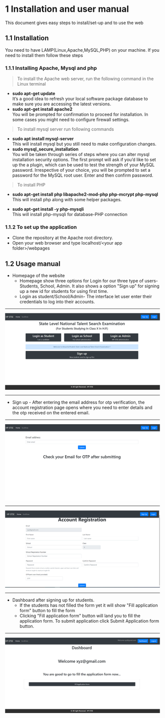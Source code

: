 # 1 Installation and user manual
This document gives easy steps to install/set-up and to use the web

## 1.1 Installation
You need to have LAMP(Linux,Apache,MySQL,PHP) on your machine. If you need to install them follow these steps
### 1.1.1 Installing Apache, Mysql and php
 >  To install the Apache web server, run the following command in the Linux terminal

- **sudo apt-get update** <br>
It’s a good idea to refresh your local software package database to make sure you are accessing the latest versions.
- **sudo apt-get install apache2**<br>
 You will be prompted for confirmation to proceed for installation.
In some cases you might need to configure firewall settings.

> To install mysql server run following commands
- **sudo apt install mysql-server**<br>
This will install mysql but you still need to make configuration changes.
- **sudo mysql_secure_installation** <br>
You will be taken through series of steps where you can alter mysql installation security options. The first prompt will ask if you’d like to set up the a plugin, which can be used to test the strength of your MySQL password. Irrespective of your choice, you will be prompted to set a password for the MySQL root user. Enter and then confirm password.

> To install PHP
- **sudo apt-get install php libapache2-mod-php php-mcrypt php-mysql**<br>
This will install php along with some helper packages.


- **sudo apt-get install -y php-mysqli**<br>
This will install php-mysqli for database-PHP connection
### 1.1.2  To set up the application
- Clone the repository at the Apache root directory.
- Open your web browser and type localhost/\<your app folder>/webpages

## 1.2 Usage manual
* Homepage of the website<br>
    * Homepage show three options for Login for our three type of users- Students, School, Admin. It also shows a option "Sign up" for signing up a new id for students for using first time.
    * Login as student/School/Admin- The interface let user enter their credentials to log into their accounts.

***

![](https://github.com/dipanshu231099/HP-STSE/blob/ujjwalsoni1707-patch-1/public/images/home_page.png)
***
* Sign up - After entering the email address for otp verification, the account registration page opens where you need to enter details and the otp received on the entered email.
***
![](https://github.com/dipanshu231099/HP-STSE/blob/ujjwalsoni1707-patch-1/public/images/pic1.png)
***
![](https://github.com/dipanshu231099/HP-STSE/blob/ujjwalsoni1707-patch-1/public/images/pic2.png)
***
* Dashboard after signing up for students.
    * If the students has not filled the form yet it will show "Fill application form" button to fill the form
    * Clicking "Fill application form" button will land you to fill the application form. To submit application click Submit Application form button.
***
![](https://github.com/dipanshu231099/HP-STSE/blob/ujjwalsoni1707-patch-1/public/images/pic3.png)

